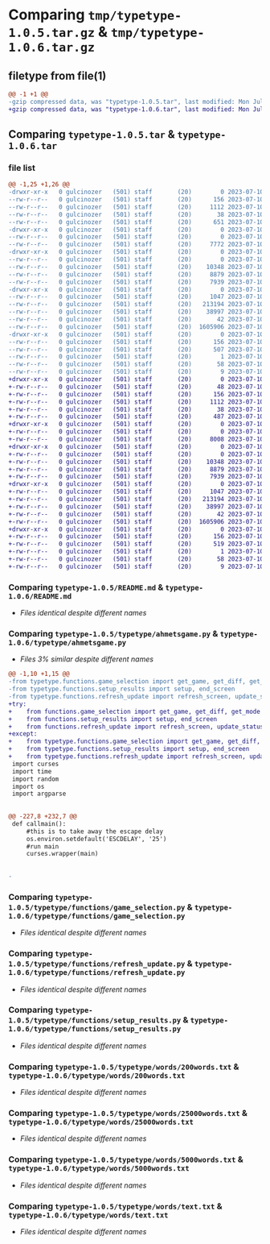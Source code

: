 # Comparing `tmp/typetype-1.0.5.tar.gz` & `tmp/typetype-1.0.6.tar.gz`

## filetype from file(1)

```diff
@@ -1 +1 @@
-gzip compressed data, was "typetype-1.0.5.tar", last modified: Mon Jul 10 06:33:03 2023, max compression
+gzip compressed data, was "typetype-1.0.6.tar", last modified: Mon Jul 10 22:58:29 2023, max compression
```

## Comparing `typetype-1.0.5.tar` & `typetype-1.0.6.tar`

### file list

```diff
@@ -1,25 +1,26 @@
-drwxr-xr-x   0 gulcinozer   (501) staff       (20)        0 2023-07-10 06:33:03.300985 typetype-1.0.5/
--rw-r--r--   0 gulcinozer   (501) staff       (20)      156 2023-07-10 06:33:03.300844 typetype-1.0.5/PKG-INFO
--rw-r--r--   0 gulcinozer   (501) staff       (20)     1112 2023-07-10 04:56:06.000000 typetype-1.0.5/README.md
--rw-r--r--   0 gulcinozer   (501) staff       (20)       38 2023-07-10 06:33:03.301035 typetype-1.0.5/setup.cfg
--rw-r--r--   0 gulcinozer   (501) staff       (20)      651 2023-07-10 06:30:06.000000 typetype-1.0.5/setup.py
-drwxr-xr-x   0 gulcinozer   (501) staff       (20)        0 2023-07-10 06:33:03.295109 typetype-1.0.5/typetype/
--rw-r--r--   0 gulcinozer   (501) staff       (20)        0 2023-07-10 05:02:10.000000 typetype-1.0.5/typetype/__init__.py
--rw-r--r--   0 gulcinozer   (501) staff       (20)     7772 2023-07-10 06:29:48.000000 typetype-1.0.5/typetype/ahmetsgame.py
-drwxr-xr-x   0 gulcinozer   (501) staff       (20)        0 2023-07-10 06:33:03.296877 typetype-1.0.5/typetype/functions/
--rw-r--r--   0 gulcinozer   (501) staff       (20)        0 2023-07-10 05:56:46.000000 typetype-1.0.5/typetype/functions/__init__.py
--rw-r--r--   0 gulcinozer   (501) staff       (20)    10348 2023-07-10 04:56:06.000000 typetype-1.0.5/typetype/functions/game_selection.py
--rw-r--r--   0 gulcinozer   (501) staff       (20)     8879 2023-07-10 04:56:06.000000 typetype-1.0.5/typetype/functions/refresh_update.py
--rw-r--r--   0 gulcinozer   (501) staff       (20)     7939 2023-07-10 04:56:06.000000 typetype-1.0.5/typetype/functions/setup_results.py
-drwxr-xr-x   0 gulcinozer   (501) staff       (20)        0 2023-07-10 06:33:03.298385 typetype-1.0.5/typetype/words/
--rw-r--r--   0 gulcinozer   (501) staff       (20)     1047 2023-07-10 04:56:06.000000 typetype-1.0.5/typetype/words/200words.txt
--rw-r--r--   0 gulcinozer   (501) staff       (20)   213194 2023-07-10 04:56:06.000000 typetype-1.0.5/typetype/words/25000words.txt
--rw-r--r--   0 gulcinozer   (501) staff       (20)    38997 2023-07-10 04:56:06.000000 typetype-1.0.5/typetype/words/5000words.txt
--rw-r--r--   0 gulcinozer   (501) staff       (20)       42 2023-07-10 04:56:06.000000 typetype-1.0.5/typetype/words/highscores.txt
--rw-r--r--   0 gulcinozer   (501) staff       (20)  1605906 2023-07-10 04:56:06.000000 typetype-1.0.5/typetype/words/text.txt
-drwxr-xr-x   0 gulcinozer   (501) staff       (20)        0 2023-07-10 06:33:03.295995 typetype-1.0.5/typetype.egg-info/
--rw-r--r--   0 gulcinozer   (501) staff       (20)      156 2023-07-10 06:33:03.000000 typetype-1.0.5/typetype.egg-info/PKG-INFO
--rw-r--r--   0 gulcinozer   (501) staff       (20)      507 2023-07-10 06:33:03.000000 typetype-1.0.5/typetype.egg-info/SOURCES.txt
--rw-r--r--   0 gulcinozer   (501) staff       (20)        1 2023-07-10 06:33:03.000000 typetype-1.0.5/typetype.egg-info/dependency_links.txt
--rw-r--r--   0 gulcinozer   (501) staff       (20)       58 2023-07-10 06:33:03.000000 typetype-1.0.5/typetype.egg-info/entry_points.txt
--rw-r--r--   0 gulcinozer   (501) staff       (20)        9 2023-07-10 06:33:03.000000 typetype-1.0.5/typetype.egg-info/top_level.txt
+drwxr-xr-x   0 gulcinozer   (501) staff       (20)        0 2023-07-10 22:58:29.839564 typetype-1.0.6/
+-rw-r--r--   0 gulcinozer   (501) staff       (20)       48 2023-07-10 22:56:41.000000 typetype-1.0.6/MANIFEST.in
+-rw-r--r--   0 gulcinozer   (501) staff       (20)      156 2023-07-10 22:58:29.839438 typetype-1.0.6/PKG-INFO
+-rw-r--r--   0 gulcinozer   (501) staff       (20)     1112 2023-07-10 04:56:06.000000 typetype-1.0.6/README.md
+-rw-r--r--   0 gulcinozer   (501) staff       (20)       38 2023-07-10 22:58:29.839611 typetype-1.0.6/setup.cfg
+-rw-r--r--   0 gulcinozer   (501) staff       (20)      487 2023-07-10 22:56:21.000000 typetype-1.0.6/setup.py
+drwxr-xr-x   0 gulcinozer   (501) staff       (20)        0 2023-07-10 22:58:29.834201 typetype-1.0.6/typetype/
+-rw-r--r--   0 gulcinozer   (501) staff       (20)        0 2023-07-10 22:56:30.000000 typetype-1.0.6/typetype/__init__.py
+-rw-r--r--   0 gulcinozer   (501) staff       (20)     8008 2023-07-10 22:56:38.000000 typetype-1.0.6/typetype/ahmetsgame.py
+drwxr-xr-x   0 gulcinozer   (501) staff       (20)        0 2023-07-10 22:58:29.835687 typetype-1.0.6/typetype/functions/
+-rw-r--r--   0 gulcinozer   (501) staff       (20)        0 2023-07-10 05:56:46.000000 typetype-1.0.6/typetype/functions/__init__.py
+-rw-r--r--   0 gulcinozer   (501) staff       (20)    10348 2023-07-10 04:56:06.000000 typetype-1.0.6/typetype/functions/game_selection.py
+-rw-r--r--   0 gulcinozer   (501) staff       (20)     8879 2023-07-10 04:56:06.000000 typetype-1.0.6/typetype/functions/refresh_update.py
+-rw-r--r--   0 gulcinozer   (501) staff       (20)     7939 2023-07-10 04:56:06.000000 typetype-1.0.6/typetype/functions/setup_results.py
+drwxr-xr-x   0 gulcinozer   (501) staff       (20)        0 2023-07-10 22:58:29.837079 typetype-1.0.6/typetype/words/
+-rw-r--r--   0 gulcinozer   (501) staff       (20)     1047 2023-07-10 04:56:06.000000 typetype-1.0.6/typetype/words/200words.txt
+-rw-r--r--   0 gulcinozer   (501) staff       (20)   213194 2023-07-10 04:56:06.000000 typetype-1.0.6/typetype/words/25000words.txt
+-rw-r--r--   0 gulcinozer   (501) staff       (20)    38997 2023-07-10 04:56:06.000000 typetype-1.0.6/typetype/words/5000words.txt
+-rw-r--r--   0 gulcinozer   (501) staff       (20)       42 2023-07-10 22:57:55.000000 typetype-1.0.6/typetype/words/highscores.txt
+-rw-r--r--   0 gulcinozer   (501) staff       (20)  1605906 2023-07-10 04:56:06.000000 typetype-1.0.6/typetype/words/text.txt
+drwxr-xr-x   0 gulcinozer   (501) staff       (20)        0 2023-07-10 22:58:29.834941 typetype-1.0.6/typetype.egg-info/
+-rw-r--r--   0 gulcinozer   (501) staff       (20)      156 2023-07-10 22:58:29.000000 typetype-1.0.6/typetype.egg-info/PKG-INFO
+-rw-r--r--   0 gulcinozer   (501) staff       (20)      519 2023-07-10 22:58:29.000000 typetype-1.0.6/typetype.egg-info/SOURCES.txt
+-rw-r--r--   0 gulcinozer   (501) staff       (20)        1 2023-07-10 22:58:29.000000 typetype-1.0.6/typetype.egg-info/dependency_links.txt
+-rw-r--r--   0 gulcinozer   (501) staff       (20)       58 2023-07-10 22:58:29.000000 typetype-1.0.6/typetype.egg-info/entry_points.txt
+-rw-r--r--   0 gulcinozer   (501) staff       (20)        9 2023-07-10 22:58:29.000000 typetype-1.0.6/typetype.egg-info/top_level.txt
```

### Comparing `typetype-1.0.5/README.md` & `typetype-1.0.6/README.md`

 * *Files identical despite different names*

### Comparing `typetype-1.0.5/typetype/ahmetsgame.py` & `typetype-1.0.6/typetype/ahmetsgame.py`

 * *Files 3% similar despite different names*

```diff
@@ -1,10 +1,15 @@
-from typetype.functions.game_selection import get_game, get_diff, get_mode
-from typetype.functions.setup_results import setup, end_screen
-from typetype.functions.refresh_update import refresh_screen, update_status, find_start_word
+try:
+    from functions.game_selection import get_game, get_diff, get_mode
+    from functions.setup_results import setup, end_screen
+    from functions.refresh_update import refresh_screen, update_status, find_start_word
+except:
+    from typetype.functions.game_selection import get_game, get_diff, get_mode
+    from typetype.functions.setup_results import setup, end_screen
+    from typetype.functions.refresh_update import refresh_screen, update_status, find_start_word
 import curses
 import time
 import random
 import os
 import argparse
 
 
@@ -227,8 +232,7 @@
 def callmain():
     #this is to take away the escape delay
     os.environ.setdefault('ESCDELAY', '25')
     #run main
     curses.wrapper(main)
 
 
-
```

### Comparing `typetype-1.0.5/typetype/functions/game_selection.py` & `typetype-1.0.6/typetype/functions/game_selection.py`

 * *Files identical despite different names*

### Comparing `typetype-1.0.5/typetype/functions/refresh_update.py` & `typetype-1.0.6/typetype/functions/refresh_update.py`

 * *Files identical despite different names*

### Comparing `typetype-1.0.5/typetype/functions/setup_results.py` & `typetype-1.0.6/typetype/functions/setup_results.py`

 * *Files identical despite different names*

### Comparing `typetype-1.0.5/typetype/words/200words.txt` & `typetype-1.0.6/typetype/words/200words.txt`

 * *Files identical despite different names*

### Comparing `typetype-1.0.5/typetype/words/25000words.txt` & `typetype-1.0.6/typetype/words/25000words.txt`

 * *Files identical despite different names*

### Comparing `typetype-1.0.5/typetype/words/5000words.txt` & `typetype-1.0.6/typetype/words/5000words.txt`

 * *Files identical despite different names*

### Comparing `typetype-1.0.5/typetype/words/text.txt` & `typetype-1.0.6/typetype/words/text.txt`

 * *Files identical despite different names*

